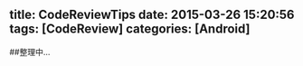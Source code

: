 title: CodeReviewTips
date: 2015-03-26 15:20:56
tags: [CodeReview]
categories: [Android]
---

##整理中…
<!--more-->
